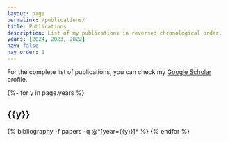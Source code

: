 ```yaml
---
layout: page
permalink: /publications/
title: Publications
description: List of my publications in reversed chronological order.
years: [2024, 2023, 2022]
nav: false
nav_order: 1
---
```

For the complete list of publications, you can check my [Google Scholar](https://scholar.google.com/citations?user=6sdzR98AAAAJ&hl=en&oi=ao) profile.

<!-- _pages/publications.md -->
<div class="publications">

{%- for y in page.years %}
  <h2 class="year">{{y}}</h2>
  {% bibliography -f papers -q @*[year={{y}}]* %}
{% endfor %}

</div>
